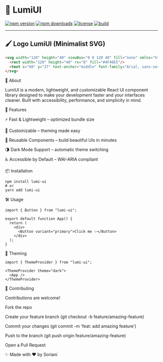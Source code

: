 # 🌟 LumiUI

[![npm version](https://img.shields.io/npm/v/lumi-ui?color=blue&style=for-the-badge)](https://www.npmjs.com/package/lumi-ui)
[![npm downloads](https://img.shields.io/npm/dt/lumi-ui?color=green&style=for-the-badge)](https://www.npmjs.com/package/lumi-ui)
[![license](https://img.shields.io/badge/license-MIT-purple?style=for-the-badge)](./LICENSE)
[![build](https://img.shields.io/badge/build-passing-brightgreen?style=for-the-badge)](#)

---

## 🖌️ Logo LumiUI (Minimalist SVG)

```html
<svg width="120" height="40" viewBox="0 0 120 40" fill="none" xmlns="http://www.w3.org/2000/svg">
  <rect width="120" height="40" rx="8" fill="#4F46E5"/>
  <text x="60" y="27" text-anchor="middle" font-family="Arial, sans-serif" font-size="18" fill="white">LumiUI</text>
</svg>
```

🌟 About

LumiUI is a modern, lightweight, and customizable React UI component library designed to make your development faster and your interfaces cleaner.
Built with accessibility, performance, and simplicity in mind.

🚀 Features

⚡ Fast & Lightweight – optimized bundle size

🎨 Customizable – theming made easy

🧩 Reusable Components – build beautiful UIs in minutes

🌗 Dark Mode Support – automatic theme switching

♿ Accessible by Default – WAI-ARIA compliant

📦 Installation
```
npm install lumi-ui
# or
yarn add lumi-ui
```


🛠️ Usage
```
import { Button } from "lumi-ui";

export default function App() {
  return (
    <div>
      <Button variant="primary">Click me ✨</Button>
    </div>
  );
}
```
🎨 Theming
```
import { ThemeProvider } from "lumi-ui";

<ThemeProvider theme="dark">
  <App />
</ThemeProvider>
```

🤝 Contributing

Contributions are welcome!

Fork the repo

Create your feature branch (git checkout -b feature/amazing-feature)

Commit your changes (git commit -m 'feat: add amazing feature')

Push to the branch (git push origin feature/amazing-feature)

Open a Pull Request

✨ Made with ❤️ by Soriani
